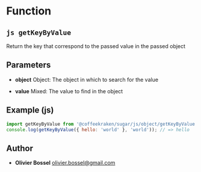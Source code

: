 
# Function


## ```js getKeyByValue ```


Return the key that correspond to the passed value in the passed object

## Parameters

- **object**  Object: The object in which to search for the value

- **value**  Mixed: The value to find in the object



## Example (js)

```js
import getKeyByValue from '@coffeekraken/sugar/js/object/getKeyByValue';
console.log(getKeyByValue({ hello: 'world' }, 'world')); // => hello
```


## Author
- **Olivier Bossel** <a href="mailto:olivier.bossel@gmail.com">olivier.bossel@gmail.com</a> 



